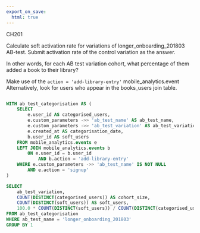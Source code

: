 ```yaml
---
export_on_save:
  html: true
---
```


CH201

Calculate soft activation rate for variations of longer_onboarding_201803 AB-test. Submit activation rate of the control variation as the answer.

In other words, for each AB test variation cohort, what percentage of them added a book to their library?

Make use of the `action = 'add-library-entry'` mobile_analytics.event
Alternatively, look for users who appear in the books_users join table.

```sql

WITH ab_test_categorisation AS (
	SELECT 
		e.user_id AS categorised_users,
		e.custom_parameters ->> 'ab_test_name' AS ab_test_name,
		e.custom_parameters ->> 'ab_test_variation' AS ab_test_variation,
		e.created_at AS categorisation_date,
		b.user_id AS soft_users
	FROM mobile_analytics.events e
	LEFT JOIN mobile_analytics.events b
		ON e.user_id = b.user_id
			AND b.action = 'add-library-entry'
	WHERE e.custom_parameters ->> 'ab_test_name' IS NOT NULL 
		AND e.action = 'signup'
)

SELECT
	ab_test_variation,
	COUNT(DISTINCT(categorised_users)) AS cohort_size,
	COUNT(DISTINCT(soft_users)) AS soft_users,
	100.0 * COUNT(DISTINCT(soft_users)) / COUNT(DISTINCT(categorised_users)) AS soft_activation_rate
FROM ab_test_categorisation
WHERE ab_test_name = 'longer_onboarding_201803'
GROUP BY 1

```

